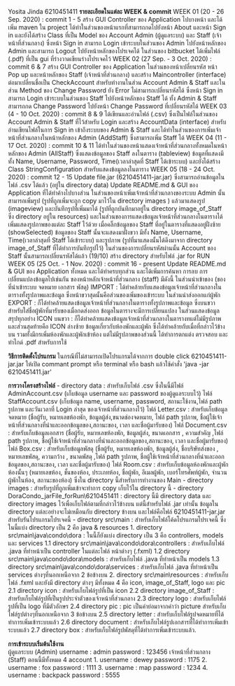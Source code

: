 Yosita Jinda
6210451411
**รายละเอียดในแต่ละ WEEK & commit**
WEEK 01 (20 - 26 Sep. 2020) : commit 1 - 5
    สร้าง GUI Controller ของ Application ไปบางหน้า และได้เพิ่ม maven ใน project 
    ได้ทำในส่วนของหน้าแรกที่สามารถกดไปยังหน้า About และหน้า Sign in 
    และยังได้สร้าง Class ที่เป็น Model ของ Account Admin (ผู้ดูแลระบบ) และ Staff (เจ้าหน้าที่ส่วนกลาง)
    ซึ่งหน้า Sign in สามารถ Login เข้าระบบในส่วนของ Admin ไปยังหน้าหลักของ Admin และสามารถ Logout ไปยังหน้าหลักของโปรเจคได้
    ในส่วนของ bitbucket ได้เพิ่มไฟล์ (.pdf) ที่เป็น gui ที่ร่างวาดเขียนร่างโปรเจคไว้
WEEK 02 (27 Sep. - 3 Oct. 2020) : commit 6 & 7
    สร้าง GUI Controller ของ Application ในส่วนของหน้าเปลี่ยนรหัส หน้า Pop up และหน้าหลักของ Staff (เจ้าหน้าที่ส่วนกลาง)
    และสร้าง Maincontroller (interface) ต่อมาเปลี่ยนชื่อเป็น CheckAccount สำหรับทำงานในส่วน Account Admin & Staff 
    และในส่วน Method ของ Change Password ยัง Error ไม่สามารถเปลี่ยนรหัสได้
    ซึ่งหน้า Sign in สามารถ Login เข้าระบบในส่วนของ Staff ไปยังหน้าหลักของ Staff ได้
    ทั้ง Admin & Staff สามารถกด Change Password ไปยังหน้า Change Password ที่เปลี่ยนรหัสได้
WEEK 03 (4 - 10 Oct. 2020) : commit 8 & 9
    ได้เขียนและอ่านไฟล์ (.csv) ซึ่งเป็นไฟล์ในส่วนของ Account Admin & Staff ที่ไว้สำหรับ Login
    และสร้าง AccountData (interface) สำหรับอ่านเขียนไฟล์ในการ Sign in เข้าถึงระบบของ Admin & Staff
    และได้ทำในส่วนของการเพิ่มเจ้าหน้าที่ส่วนกลางในหน้าหลักของ Admin (AddStaff) ซึ่งสามารถเพิ่ม Staff ได้
WEEK 04 (11 - 17 Oct. 2020) : commit 10 & 11
    ได้ทำในส่วนของหน้าแสดงเจ้าหน้าที่ส่วนกลางทั้งหมดในหน้าหลักของ Admin (AllStaff) 
    ซึ่งแสดงข้อมูลของ Staff ลงในตาราง (tableview) ข้อมูลที่แสดงมีทั้ง Name, Username, Password, Time(เวลาล่าสุดที่ Staff ได้เข้าระบบ)
    และยังได้สร้าง Class StringConfiguration สำหรับแสดงข้อมูลลงในตาราง 
WEEK 05 (18 - 24 Oct. 2020) : commit 12 - 15
    Update file.jar (6210451411-jar.jar) ซึ่งสามารถอ่านข้อมูลในไฟล์ .csv ได้แล้ว (อยู่ใน directory data)
    Update README.md & GUI ของ Application ที่ได้ทำค้างไปบางส่วน
    ในส่วนของหน้าเพิ่มเจ้าหน้าที่ส่วนกลางของระบบ Admin นั้นสามารถเพิ่มรูป (รูปที่ถูกเพิ่มจะถูก copy มาไว้ใน directory images )
    แล้วมาแสดงรูป (imageview) และบันทึกรูปที่เพิ่มมาได้ (รูปที่ถูกบันทึกมาอยู๋ใน directory image_of_Staff ซึ่ง directory อยู่ใน resources)
    และในส่วนของการแสดงข้อมูลเจ้าหน้าที่ส่วนกลางในตารางได้เพิ่มแสดงรูปภาพของแต่ละ Staff ไว้ด้วย 
    เมื่อคลิ๊กข้อมูลของ Staff ที่อยู๋ในตารางที่แสดงอยู่ฝั่งซ้าย (showSelected)
    ข้อมูลของ Staff นั้นจะแสดงมาฝั่งขวา มีทั้ง Name, Username, Time(เวลาล่าสุดที่ Staff ได้เข้าระบบ) และรูปภาพ (รูปที่มาแสดงนั้นได้ดึงมาจาก directory image_of_Staff ที่ได้ทำการบันทึกรูปไว้)
    ในส่วนของการเปลี่ยนรหัสผ่านนั้น Account ของ Staff นั้นสามารถเปลี่ยนรหัสได้แล้ว (19/10)
    สร้าง directory สำหรับไฟล์ .jar for RUN    
WEEK 05 (25 Oct. - 1 Nov. 2020) : commit 16 - present
    Update README.md & GUI ของ Application ทั้งหมด และได้ทำครบทุกส่วน และได้เพิ่มการค้นหา การลบ การเปลี่ยนแปลงข้อมูลไปเช่นกัน 
    ของหน้าหลักเจ้าหน้าที่ส่วนกลาง (staff) มีดังนี้
    ในส่วนนำเข้าของ (ของที่นำเข้าระบบ จดหมาย เอกสาร พัสดุ) IMPORT : ได้ทำคล้ายกับแสดงข้อมูลเจ้าหน้าที่ส่วนกลางในตารางทั้งรูปภาพและข้อมูล 
    ซึ่งหน้าขวาสุดนั้นคือส่วนของเพิ่มของเข้าระบบ
    ในส่วนนำส่งออกแก่ผู้พัก EXPORT : ก็ได้ทำคล้ายแสดงข้อมูลเจ้าหน้าที่ส่วนกลางในตารางทั้งรูปภาพและข้อมูล ซึ่งบนขวาสำหรับใส่ชื่อผู้พักที่มารับของเมื่อกดส่งออก ข้อมูลในตารางจะมีการเปลี่ยนแปลง
    ในส่วนแสดงข้อมูลสรุปทุกอย่าง ICON บนขวา : ก็ได้ทำคล้ายแสดงข้อมูลเจ้าหน้าที่ส่วนกลางในตารางทแต่ไม่มีรูปภาพ
    และส่วนสุดท้ายคือ ICON ล่างซ้าย ข้อมูลเกี่ยวกับห้องพักและผู้พัก ซึ่งได้ทำคล้ายกับเมื่อที่กล่าวไว้ข้างบน รวมทั้งมีกรเพิ่มห้องพักและผู้พักเข้าห้อง แต่ไม่มีรูปภาพของส่วนนี้
    ได้ทำการตกแต่ง ตรวจสอบ และทำไกด์ .pdf สำหรับการใช้
    
**วิธีการติดตั้งโปรแกรม** 
    ในกรณีที่ไม่สามารถเปิดโปรแกรมได้จากการ double click 6210451411-jar.jar ให้เปิด commant prompt หรือ terminal หรือ bash แล้วใช้คำสั่ง 'java -jar 6210451411.jar'
    
**การวางโครงสร้างไฟล์**
    - directory data : สำหรับเก็บไฟล์ .csv ซึ่งในนี้มีไฟล์ AdminAccount.csv (เก็บข้อมูล username และ password ของผู้ดูแลระบบไว้)
                       ไฟล์ StaffAccount.csv (เก็บข้อมูล name, username, password, สถานะใช้งาน,ไฟล์ path รูปภาพ และวันเวลาที่ Login ล่าสุด ของเจ้าหน้าที่ส่วนกลางไว้)
                       ไฟล์ Letter.csv : สำหรับเก็บข้อมูลจดหมาย (ชื่อผู้รับ, หมายเลขห้องพัก, ข้อมูลผู้ส่ง,ขนาดช่องจดหมาย, ไฟล์ path รูปภาพ, ชื่อผู้ใช้เจ้าหน้าที่ส่วนกลางที่นำและออกข้อมูลของ,สถานะของ, เวลา และชื่อผู้มารับของ)
                       ไฟล์ Document.csv : สำหรับเก็บข้อมูลเอกสาร (ชื่อผู้รับ, หมายเลขห้องพัก, ข้อมูลผู้ส่ง, ขนาดเอกสาร , ความสำคัญ ,ไฟล์ path รูปภาพ, ชื่อผู้ใช้เจ้าหน้าที่ส่วนกลางที่นำและออกข้อมูลของ,สถานะของ, เวลา และชื่อผู้มารับของ)
                       ไฟล์ Box.csv : สำหรับเก็บข้อมูลพัสดุ (ชื่อผู้รับ, หมายเลขห้องพัก, ข้อมูลผู้ส่ง, ชื่อบริษัทส่งของ , หมายเลขพัสดุ, ความกว้าง , ขนาดพัสดุ ,ไฟล์ path รูปภาพ, ชื่อผู้ใช้เจ้าหน้าที่ส่วนกลางที่นำและออกข้อมูลของ,สถานะของ, เวลา และชื่อผู้มารับของ)
                       ไฟล์ Room.csv : สำหรับเก็บข้อมูลห้องพักและผู้พักห้องนั้นๆ (หมายเลขห้อง, ชั้นของห้อง, ประเภทห้อง, ชื่อผู้พัก, อีเมลผู้พัก, เบอร์โทรศัพท์ผู้พัก, จำนวนผู้พักในห้อง, สถานะของห้อง)
                       ซึ่งใน directory นี้สำหรับการทำงานของ Main
    - directory images : สำหรับรูปที่ถูกเพิ่มเข้าจะทำการ copy เก็บไว้ใน directory นี้
    - directory DoraCondo_jarFile_forRun\6210451411 : directory นี้มี directory data และ directory images ไว้เพื่อเก็บไฟล์ตามที่กล่าวไว้ข้างบน
                                                      แต่นี้สำหรับไฟล์ .jar เท่านั้น ข้อมูลใน directory แต่ละอย่างจะไม่เหมือนกับ directory ข้างบน
                                                      และไฟล์คือไฟล์ 6210451411-jar.jar สำหรับรันโปรแกรมโปรเจคนี้
    - directory src\main : สำหรับเก็บไฟล์โค้ดโปรแกรมโปรเจคนี้ ซึ่งในนี้แบ่ง directory เป็น 2 คือ java & resources
        1. directory src\main\java\condo\dora : ในนี้ก็ยังแบ่ง directory เป็น 3 คือ controllers, models และ services
            1.1 directory src\main\java\condo\dora\controllers : สำหรับเก็บไฟล์ .java ที่ทำหน้าเป็น controller ในแต่ละไฟล์ หน้าต่างๆ (.fxml)
            1.2 directory src\main\java\condo\dora\models : สำหรับเก็บไฟล์ .java ที่ทำหน้าเป็น models
            1.3 directory src\main\java\condo\dora\services : สำหรับเก็บไฟล์ .java ที่ทำหน้าเป็น services ต่างๆที่นอกเหนือจาก 2 ข้อข้างบน
        2. directory src\main\resources : สำหรับเก็บไฟล์ .fxml และยังมี directory ต่างๆ มีทั้งหมด 4 คือ icon, image_of_Staff, logo และ pic
            2.1 directory icon : สำหรับเก็บไฟล์รูปที่เป็น icon 
            2.2 directory image_of_Staff : สำหรับเก็บไฟล์รูปที่เป็นรูปประจำตัวของเจ้าหน้าที่ส่วนกลาง
            2.3 directory logo : สำหรับเก็บไฟล์รูปที่เป็น logo ที่มีตัวอักษร
            2.4 directory pic : pic เป็นคำย่อมาจากคำว่า picture สำหรับเก็บไฟล์รูปต่างๆที่นอกเหนือจาก 3 ข้อข้างบน
            2.5 directory letter : สำหรับเก็บไฟล์รูปจดหมายที่ได้ทำการเพิ่มเข้าระบบแล้ว
            2.6 directory document : สำหรับเก็บไฟล์รูปเอกสารที่ได้ทำการเพิ่มเข้าระบบแล้ว
            2.7 directory box : สำหรับเก็บไฟล์รูปพัสดุที่ได้ทำการเพิ่มเข้าระบบแล้ว.
            
**การเข้าระบบเริ่มต้นใช้งาน**    
    ผู้ดูแลระบบ (Admin)
        username : admin
        password : 123456
    เจ้าหน้าที่ส่วนกลาง (Staff) ตอนนี้มีทั้งหมด 4 account
        1. username : dewey
           password : 1175
        2. username : fox
           password : 1111
        3. username : map
           password : 1234
        4. username : backpack
           password : 5555